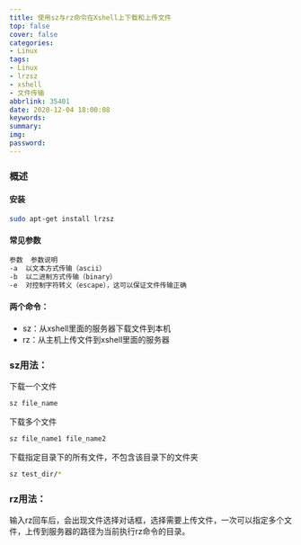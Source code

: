 ```yaml
---
title: 使用sz与rz命令在Xshell上下载和上传文件
top: false
cover: false
categories:
- Linux
tags:
- Linux
- lrzsz
- xshell
- 文件传输
abbrlink: 35401
date: 2020-12-04 18:00:08
keywords:
summary:
img:
password:
---
```


### 概述

#### 安装

```bash
sudo apt-get install lrzsz
```



#### 常见参数

```bash
参数	参数说明
-a	以文本方式传输（ascii）
-b	以二进制方式传输（binary）
-e	对控制字符转义（escape），这可以保证文件传输正确
```



#### 两个命令：

- sz：从xshell里面的服务器下载文件到本机
- rz：从主机上传文件到xshell里面的服务器

### sz用法：

 下载一个文件

```bash
sz file_name 
```

下载多个文件

```bash
sz file_name1 file_name2
```

下载指定目录下的所有文件，不包含该目录下的文件夹

```bash
sz test_dir/*
```



### rz用法：

输入rz回车后，会出现文件选择对话框，选择需要上传文件，一次可以指定多个文件，上传到服务器的路径为当前执行rz命令的目录。


